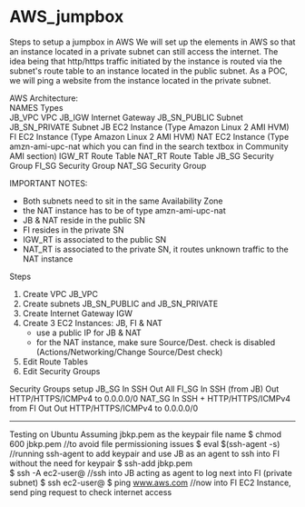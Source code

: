 # AWS_jumpbox
Steps to setup a jumpbox in AWS
We will set up the elements in AWS so that an instance located in a private subnet can still access the internet.
The idea being that http/https traffic initiated by the instance is routed via the subnet's route table
to an instance located in the public subnet.
As a POC, we will ping a website from the instance located in the private subnet.


AWS Architecture:  
NAMES         Types  
JB_VPC        VPC
JB_IGW        Internet Gateway
JB_SN_PUBLIC  Subnet
JB_SN_PRIVATE Subnet
JB            EC2 Instance (Type Amazon Linux 2 AMI HVM)
FI            EC2 Instance (Type Amazon Linux 2 AMI HVM)
NAT           EC2 Instance (Type amzn-ami-upc-nat which you can find in the search textbox in Community AMI section)
IGW_RT        Route Table
NAT_RT        Route Table
JB_SG         Security Group
FI_SG         Security Group
NAT_SG        Security Group


IMPORTANT NOTES:
* Both subnets need to sit in the same Availability Zone
* the NAT instance has to be of type amzn-ami-upc-nat
* JB & NAT reside in the public SN
* FI resides in the private SN
* IGW_RT is associated to the public SN
* NAT_RT is associated to the private SN, it routes unknown traffic to the NAT instance

Steps
1) Create VPC JB_VPC
2) Create subnets JB_SN_PUBLIC and JB_SN_PRIVATE
3) Create Internet Gateway IGW
4) Create 3 EC2 Instances: JB, FI & NAT
      * use a public IP for JB & NAT
      * for the NAT instance, make sure Source/Dest. check is disabled (Actions/Networking/Change Source/Dest check)
5) Edit Route Tables
6) Edit Security Groups

Security Groups setup
JB_SG   In  SSH
        Out All
FI_SG   In  SSH (from JB)
        Out HTTP/HTTPS/ICMPv4 to 0.0.0.0/0
NAT_SG  In  SSH + HTTP/HTTPS/ICMPv4 from FI
        Out Out HTTP/HTTPS/ICMPv4 to 0.0.0.0/0

----------------------------------------------------
Testing on Ubuntu
Assuming jbkp.pem as the keypair file name
$ chmod 600 jbkp.pem        //to avoid file permissioning issues
$ eval $(ssh-agent -s)      //running ssh-agent to add keypair and use JB as an agent to ssh into FI without the need for keypair
$ ssh-add jbkp.pem          
$ ssh -A ec2-user@<JB Public IP>      //ssh into JB acting as agent to log next into FI (private subnet)
$ ssh ec2-user@<FI Private IP>
$ ping www.aws.com                    //now into FI EC2 Instance, send ping request to check internet access

